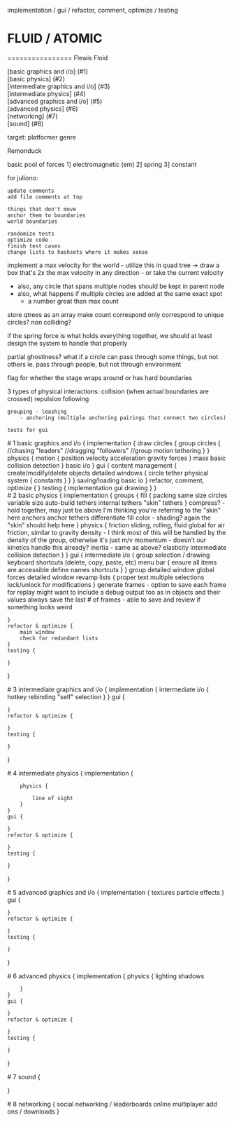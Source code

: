 implementation / gui / refactor, comment, optimize / testing

# FLUID / ATOMIC
================
Flewis
Floid

[basic graphics and i/o] (#1)  
[basic physics] (#2)  
[intermediate graphics and i/o] (#3)  
[intermediate physics] (#4)  
[advanced graphics and i/o] (#5)  
[advanced physics] (#6)  
[networking] (#7)  
[sound] (#8)  

target: platformer genre

Remonduck

basic pool of forces
	1] electromagnetic (em)
	2] spring
	3] constant
	
for juliono:

	update comments
	add file comments at top

	things that don't move
	anchor them to boundaries
	world boundaries

	randomize tests
	optimize code
	finish test cases
	change lists to hashsets where it makes sense
	
	
implement a max velocity for the world
	- utilize this in quad tree ->
	draw a box that's 2x the max velocity in any direction
	- or take the current velocity
- also, any circle that spans multiple nodes should be kept in parent node
- also, what happens if multiple circles are added at the same exact spot
	- a number great than max count
	
store qtrees as an array
make count correspond only correspond to unique circles? non colliding?

if the spring force is what holds everything together,
	we should at least design the system to handle that properly

partial ghostiness? what if a circle can pass through some things, but not others
	ie. pass through people, but not through environment

flag for whether the stage wraps around or has hard boundaries

3 types of physical interactions:
	collision (when actual boundaries are crossed)
	repulsion
	following

	grouping - leashing
		- anchoring (multiple anchoring pairings that connect two circles)

	tests for gui

<div id="1"></div>
# 1 basic graphics and i/o {
	implementation {
		draw circles {
			group circles {
				//chasing "leaders"
				//dragging "followers"
				//group motion
				tethering
			}
		}
		physics {
			motion {
				position
				velocity
				acceleration
				gravity
				forces
			}
			mass
			basic collision detection
		}
		basic i/o
	}
	gui {
		content management {
			create/modify/delete objects
			detailed windows {
				circle
				tether
				physical system {
					constants
				}
			}
		}
		saving/loading
		basic io
	}
	refactor, comment, optimize {
	}
	testing {
		implementation
		gui
		drawing
	}
}

<div id="2"></div>
# 2 basic physics {
	implementation {
		groups {
			fill {
				packing
					same size circles
					variable size
				auto-build tethers
					internal tethers
					"skin" tethers
				}
			compress? - hold together, may just be above
				I'm thinking you're referring to the "skin" here
			anchors
				anchor tethers
			differentiate
				fill color - shading?
				again the "skin" should help here
		}
		physics {
			friction
				sliding, rolling, fluid
				global for air friction, similar to gravity
			density - I think most of this will be handled by the density of the group, otherwise it's just m/v
			momentum - doesn't our kinetics handle this already?
			inertia -  same as above?
			elasticity
			intermediate collision detection
		}
	}
	gui {
		intermediate i/o {
			group selection / drawing
			keyboard shortcuts (delete, copy, paste, etc)
			menu bar {
				ensure all items are accessible
				define names
				shortcuts
			}
		}
		group detailed window
		global forces detailed window
		revamp lists {
			proper text
			multiple selections
			lock/unlock for modifications
		}
		generate frames - option to save each frame for replay
			might want to include a debug output too as in objects and their values
			always save the last # of frames - able to save and review if something looks weird

	}
	refactor & optimize {
		main window
		check for redundant lists
	}
	testing {

	}
}

<div id="3"></div>
# 3 intermediate graphics and i/o {
	implementation {
		intermediate i/o {
			hotkey rebinding
			"self" selection
		}
	}
	gui {

	}
	refactor & optimize {

	}
	testing {

	}
}

<div id="4"></div>
# 4 intermediate physics {
	implementation {

		physics {

			line of sight
		}
	}
	gui {

	}
	refactor & optimize {

	}
	testing {

	}
}

<div id="5"></div>
# 5 advanced graphics and i/o {
	implementation {
		textures
		particle effects
	}
	gui {

	}
	refactor & optimize {

	}
	testing {

	}
}

<div id="6"></div>
# 6 advanced physics {
	implementation {
		physics {
			lighting
			shadows

		}
	}
	gui {

	}
	refactor & optimize {

	}
	testing {

	}
}

<div id="7"></div>
# 7 sound {

}

<div id="8"></div>
# 8 networking {
	social networking / leaderboards
	online multiplayer
	add ons / downloads
}